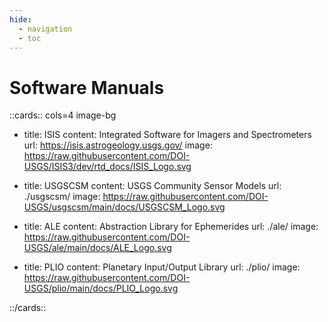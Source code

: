 ```yaml
---
hide:
  - navigation
  - toc
---
```



# Software Manuals

::cards:: cols=4 image-bg

- title: ISIS
  content: Integrated Software for Imagers and Spectrometers
  url: https://isis.astrogeology.usgs.gov/
  image: https://raw.githubusercontent.com/DOI-USGS/ISIS3/dev/rtd_docs/ISIS_Logo.svg

- title: USGSCSM
  content: USGS Community Sensor Models
  url: ./usgscsm/
  image: https://raw.githubusercontent.com/DOI-USGS/usgscsm/main/docs/USGSCSM_Logo.svg
  
- title: ALE
  content: Abstraction Library for Ephemerides
  url: ./ale/
  image: https://raw.githubusercontent.com/DOI-USGS/ale/main/docs/ALE_Logo.svg
  
- title: PLIO
  content: Planetary Input/Output Library
  url: ./plio/
  image: https://raw.githubusercontent.com/DOI-USGS/plio/main/docs/PLIO_Logo.svg

::/cards::
